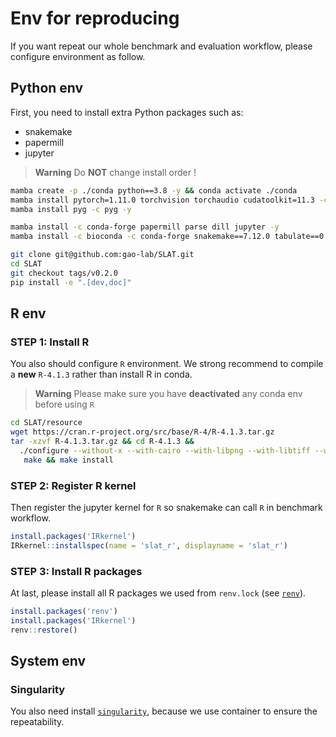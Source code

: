 # Env for reproducing
If you want repeat our whole benchmark and evaluation workflow, please configure environment as follow.

## Python env
First, you need to install extra Python packages such as:
- snakemake
- papermill
- jupyter

> **Warning**
> Do **NOT** change install order !

```bash
mamba create -p ./conda python==3.8 -y && conda activate ./conda
mamba install pytorch=1.11.0 torchvision torchaudio cudatoolkit=11.3 -c pytorch -y
mamba install pyg -c pyg -y

mamba install -c conda-forge papermill parse dill jupyter -y 
mamba install -c bioconda -c conda-forge snakemake==7.12.0 tabulate==0.8.10 -y

git clone git@github.com:gao-lab/SLAT.git
cd SLAT
git checkout tags/v0.2.0
pip install -e ".[dev,doc]"
```

## R env
### STEP 1: Install R
You also should configure `R` environment. We strong recommend to compile a **new** `R-4.1.3` rather than install R in conda.

> **Warning**
> Please make sure you have **deactivated** any conda env before using `R`

```bash
cd SLAT/resource
wget https://cran.r-project.org/src/base/R-4/R-4.1.3.tar.gz
tar -xzvf R-4.1.3.tar.gz && cd R-4.1.3 && 
  ./configure --without-x --with-cairo --with-libpng --with-libtiff --with-jpeglib --enable-R-shlib --prefix={YOUR_PATH} &&
   make && make install
```

### STEP 2: Register R kernel
Then register the jupyter kernel for `R` so snakemake can call `R` in benchmark workflow.
```R
install.packages('IRkernel')
IRkernel::installspec(name = 'slat_r', displayname = 'slat_r')
```

### STEP 3: Install R packages
At last, please install all R packages we used from `renv.lock` (see [`renv`](https://rstudio.github.io/renv/articles/renv.html)).
```R
install.packages('renv')
install.packages('IRkernel')
renv::restore()
```

## System env
### Singularity
You also need install [`singularity`](https://docs.sylabs.io/guides/3.0/user-guide/index.html), because we use container to ensure the repeatability.